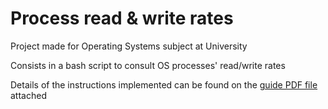 # Process read & write rates
Project made for Operating Systems subject at University

Consists in a bash script to consult OS processes' read/write rates

Details of the instructions implemented can be found on the [guide PDF file](https://github.com/Barb02/SO_ProcessReadnWriteRates/blob/main/SOp2223_trabalho1.pdf) attached 

